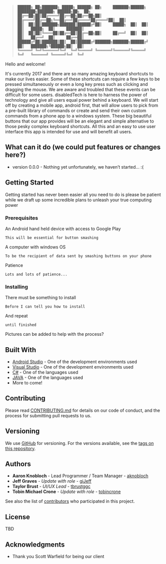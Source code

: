 > ```
>██████╗ ██╗███████╗ █████╗ ██████╗ ██╗     ███████╗██████╗ ████████╗███████╗ ██████╗██╗  ██╗
>██╔══██╗██║██╔════╝██╔══██╗██╔══██╗██║     ██╔════╝██╔══██╗╚══██╔══╝██╔════╝██╔════╝██║  ██║
>██║  ██║██║███████╗███████║██████╔╝██║     █████╗  ██║  ██║   ██║   █████╗  ██║     ███████║
>██║  ██║██║╚════██║██╔══██║██╔══██╗██║     ██╔══╝  ██║  ██║   ██║   ██╔══╝  ██║     ██╔══██║
>██████╔╝██║███████║██║  ██║██████╔╝███████╗███████╗██████╔╝   ██║   ███████╗╚██████╗██║  ██║
>╚═════╝ ╚═╝╚══════╝╚═╝  ╚═╝╚═════╝ ╚══════╝╚══════╝╚═════╝    ╚═╝   ╚══════╝ ╚═════╝╚═╝  ╚═╝
> ```

Hello and welcome!  

It's currently 2017 and there are so many amazing keyboard shortcuts to make our lives easier.  Some of these shortcuts can require a few keys to be pressed simultaneously or even a long key press such as clicking and dragging the mouse.  We are aware and troubled that these events can be difficult for some users.  disabledTech is here to harness the power of technology and give all users equal power behind a keyboard.  We will start off by creating a mobile app, android first, that will allow users to pick from a pre-built library of commands or create and send their own custom commands from a phone app to a windows system.  These big beautiful buttons that our app provides will be an elegant and simple alternative to those pesky complex keyboard shortcuts.  All this and an easy to use user interface this app is intended for use and will benefit all users.

## What can it do (we could put features or changes here?)

* version 0.0.0 - Nothing yet unfortunately, we haven’t started... :(

## Getting Started

Getting started has never been easier all you need to do is please be patient while we draft up some incredible plans to unleash your true computing power

### Prerequisites

An Android hand held device with access to Google Play

```
This will be essential for button smashing
```
A computer with windows OS

```
To be the recipient of data sent by smashing buttons on your phone
```
Patience

```
Lots and lots of patience...
```


### Installing

There must be something to install

```
Before I can tell you how to install
```

And repeat

```
until finished
```

Pictures can be added to help with the process?



## Built With

* [Android Studio](https://developer.android.com/studio/index.html) - One of the development environments used
* [Visual Studio](https://www.visualstudio.com/) - One of the development environments used
* [C#](https://docs.microsoft.com/en-us/dotnet/csharp/csharp) - One of the languages used
* [JAVA](http://docs.oracle.com/javase/8/) - One of the languages used
* More to come!

## Contributing

Please read [CONTRIBUTING.md](https://github.com/soft-eng-practicum/disabledTech/blob/master/CONTRIBUTING) for details on our code of conduct, and the process for submitting pull requests to us.

## Versioning

We use [GitHub](http://github.com/) for versioning. For the versions available, see the [tags on this repository](https://github.com/soft-eng-practicum/disabledTech/tags). 

## Authors

* **Aaron Knobloch** - Lead Programmer / Team Manager - [aknobloch](https://github.com/aknobloch)
* **Jeff Graves** - *Update with role* - [giJeff](https://github.com/giJeff)
* **Taylor Brust** - *UI/UX Lead* - [tbrustggc](https://github.com/tbrustggc)
* **Tobin Michael Crone** - *Update with role* - [tobincrone](https://github.com/tobincrone)

See also the list of [contributors](https://github.com/soft-eng-practicum/disabledTech/graphs/contributors) who participated in this project.

## License

TBD

## Acknowledgments

* Thank you Scott Warfield for being our client
